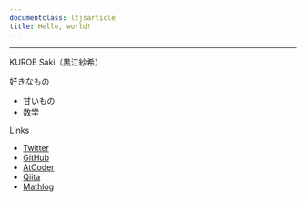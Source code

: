 ```yaml
---
documentclass: ltjsarticle
title: Hello, world!
---
```


<link href="styles/style.css" rel="stylesheet"></link>

---

KUROE Saki（黒江紗希）

好きなもの 

- 甘いもの
- 数学

Links

- [Twitter](https://twitter.com/SakiKuroe)
- [GitHub](https://github.com/sakikuroe)
- [AtCoder](https://atcoder.jp/users/sakikuroe)
- [Qiita](https://qiita.com/SakiKuroe)
- [Mathlog](https://mathlog.info/users/2763/articles)